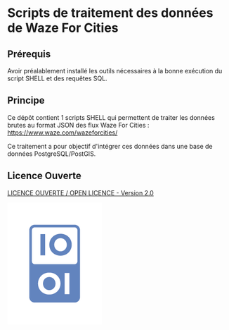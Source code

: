 # Scripts de traitement des données de Waze For Cities

## Prérequis

Avoir préalablement installé les outils nécessaires à la bonne exécution du script SHELL et des requêtes SQL.


## Principe

Ce dépôt contient 1 scripts SHELL qui permettent de traiter les données brutes au format JSON des flux Waze For Cities : https://www.waze.com/wazeforcities/

Ce traitement a pour objectif d'intégrer ces données dans une base de données PostgreSQL/PostGIS.

## Licence Ouverte
[LICENCE OUVERTE / OPEN LICENCE - Version 2.0](https://www.etalab.gouv.fr/wp-content/uploads/2017/04/ETALAB-Licence-Ouverte-v2.0.pdf)

![Licence Ouverte ETALAB](/licence_ouverte.png)
